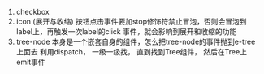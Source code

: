 1. checkbox
2. icon (展开与收缩) 按钮点击事件要加stop修饰符禁止冒泡，否则会冒泡到label上，再触发一次label的click
   事件，就会影响到展开和收缩的功能
3. tree-node 本身是一个嵌套自身的组件，怎么把tree-node的事件抛到e-tree上面去
    利用dispatch， 一级一级找， 直到找到Tree组件， 然后在Tree上emit事件